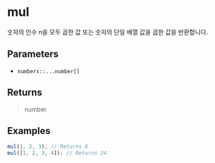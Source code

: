 # mul <Badge type="tip" text="JavaScript" />

숫자의 인수 n을 모두 곱한 값 또는 숫자의 단일 배열 값을 곱한 값을 반환합니다.

## Parameters

- `numbers::...number[]`

## Returns

> number

## Examples

```javascript
mul(1, 2, 3); // Returns 6
mul([1, 2, 3, 4]); // Returns 24
```
